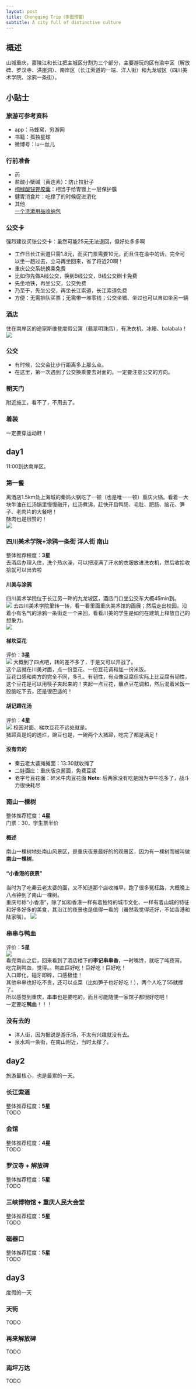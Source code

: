 ```yaml
---
layout: post
title: Chongqing Trip（多图预警）
subtitle: A city full of distinctive culture
---
```

## 概述
山城重庆，嘉陵江和长江把主城区分割为三个部分，主要游玩的区有渝中区（解放碑、罗汉寺、洪崖洞）、南岸区（长江索道的一端、洋人街）和九龙坡区（四川美术学院、涂鸦一条街）。

## 小贴士

### 旅游可参考资料
* app：马蜂窝，穷游网
* 书籍：孤独星球
* 微博号：lu一丝儿

### 行前准备
* 药   
* 盐酸小檗碱（黄连素）：防止拉肚子
* [枸橼酸铋钾胶囊](http://baike.baidu.com/view/226529.htm)：相当于给胃镀上一层保护膜
* 健胃消食片：吃撑了的时候促进消化
* 其他   
[一个洗漱用品收纳包](https://detail.tmall.com/item.htm?id=20323967856&spm=a1z09.2.0.0.9vxIhd&_u=q11a48b5036c)

### 公交卡
强烈建议买张公交卡：虽然可能25元无法退回，但好处多多啊   
* 工作日长江索道只需1.8元，而买门票需要10元，而且住在渝中的话，完全可以坐一趟过去，立马再坐回来，省了将近20啊！
* 重庆公交系统换乘免费
* 比如你先做A线公交，换到B线公交，B线公交刷卡免费
* 先坐地铁，再坐公交，公交免费
* 乃至于，先坐公交，再坐长江索道，长江索道免费
* 方便：无需排队买票；无需带一堆零钱；公交坐错、坐过也可以自如坐另一辆   

### 酒店
住在南岸区的途家斯维登度假公寓（翡翠明珠店），有洗衣机、冰箱、balabala！   
![](/img/Chongqing/Chongqing_hotel.jpg)

### 公交
* 有时候，公交会比步行距离多上那么点。
* 在这里，第一次遇到了公交换乘要去对面的。一定要注意公交的方向。

### 朝天门
附近施工，看不了，不用去了。

### 着装
一定要穿运动鞋！

## day1
11:00到达南岸区。   

### 第一餐
离酒店1.5km处上海城的秦妈火锅吃了一顿（也是唯一一顿）重庆火锅。看着一大块牛油在红汤锅里慢慢融开，红汤煮沸，赶快开启鸭肠、毛肚、肥肠、脑花、笋子、老肉片的大餐吧！   
酥肉也是很赞的！   
![](/img/Chongqing/Chongqing_hotpot.jpg)

### 四川美术学院+涂鸦一条街   洋人街    南山
整体推荐程度：**3星**   
去酒店办理入住，洗个热水澡，可以把浸满了汗水的衣服放进洗衣机，然后收拾收拾就可以出去啦

#### 川美与涂鸦
四川美术学院位于长江另一畔的九龙坡区，酒店门口坐公交车大概45min到。   
![](/img/Chongqing/Chongqing_chuanmei.jpg)
去四川美术学院里转一转，看一看里面重庆美术馆的画展；然后走出校园，沿着小有名气的涂鸦一条街走一个来回，看看川美的学生是如何在建筑上释放自己的想象力。   
![](/img/Chongqing/Chongqing_tuya.jpg)

#### 梯坎豆花
评价：**3星**   
![](/img/Chongqing/Chongqing_douhua.jpg)
大概到了四点吧，转的差不多了，于是又可以开战了。  
这个店就在川美对面，点一份豆花、一份豆花调和加一份米饭。  
豆花口感和南方的完全不同，多孔、有韧性，有点像豆腐但实际上比豆腐有韧性，这个豆花是可以用筷子夹起来的！夹起一点豆花，蘸点豆花调和，然后混着米饭一股脑吃下去，还是很巴适的！

#### 胡记蹄花汤
评价：**4星**   
![](/img/Chongqing/Chongqing_zhuti.jpg)
校园对面、梯坎豆花不远处就是。   
猪蹄真是炖的透烂，豌豆也是，一碗两个大猪蹄，吃完了都是满足！

#### 没有去的
* 秦云老太婆摊摊面：13:30就收摊了
* 二娃面庄：重庆版京酱面，免费豆浆
* 老字号豆花面：碎米牛肉豆花面
**Note**: 后两家没有吃是因为中午吃多了，战斗力很快耗尽

### 南山一棵树
整体推荐程度：**4星**   
门票：30，学生票半价

#### 概述
南山一棵树地处南山风景区，是重庆夜景最好的的观景区，因为有一棵树而被叫做**南山一棵树**。   

#### “小香港的夜景”
当时为了吃秦云老太婆的面，又不知道那个店收摊早，跑了很多冤枉路，大概晚上八点钟到了南山一棵树。   
重庆号称“小香港”，除了如和香港一样有着独特的城市文化、一样有着山城的特征和好多好多的美食，其沿江的夜景也是值得一看的（虽然我觉得还好，不如香港和陆家嘴）。
![](/img/Chongqing/Chongqing_nanshan.jpg)

### 串串与鸭血
评价：**5星**   
![](Chongqing_chuanchuan.jpg)   
看完南山之后，回来看到了酒店楼下的**李记串串香**，一时嘴馋，就吃了吨夜宵。   
吃完到鸭血，觉得。。鸭血巨好吃！巨好吃！巨好吃！   
入口即化，碰牙即碎，口感极佳！   
其他串串也好吃不贵，还可以点菜（比如笋子也好好吃！），两个人吃了55就撑了。   
所以感觉到重庆，串串也是要吃的。而且可能随便一家馆子都很好吃吧！   
一定要吃**鸭血**！！！    

### 没有去的
* 洋人街，因为据说是游乐场，不太有兴趣就没有去。
* 泉水鸡一条街，在南山附近，当时太撑了。

## day2
旅游最核心，也是最累的一天。   

### 长江索道
整体推荐程度：**5星**   
TODO

### 会馆
整体推荐程度：**4星**   
TODO

### 罗汉寺 + 解放碑
整体推荐程度：**5星**   
TODO

### 三峡博物馆 + 重庆人民大会堂
整体推荐程度：**5星**   
TODO   

### 磁器口
整体推荐程度：**5星**   
TODO

## day3
度假的一天

### 天街
TODO

### 再来解放碑
TODO

### 南坪万达
TODO
